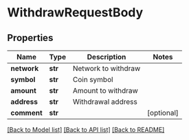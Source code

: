 # WithdrawRequestBody

## Properties
Name | Type | Description | Notes
------------ | ------------- | ------------- | -------------
**network** | **str** | Network to withdraw | 
**symbol** | **str** | Coin symbol | 
**amount** | **str** | Amount to withdraw | 
**address** | **str** | Withdrawal address | 
**comment** | **str** |  | [optional] 

[[Back to Model list]](../README.md#documentation-for-models) [[Back to API list]](../README.md#documentation-for-api-endpoints) [[Back to README]](../README.md)


